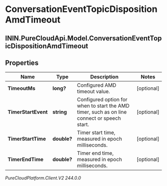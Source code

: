 # ConversationEventTopicDispositionAmdTimeout

## ININ.PureCloudApi.Model.ConversationEventTopicDispositionAmdTimeout

## Properties

|Name | Type | Description | Notes|
|------------ | ------------- | ------------- | -------------|
| **TimeoutMs** | **long?** | Configured AMD timeout value. | [optional] |
| **TimerStartEvent** | **string** | Configured option for when to start the AMD timer, such as on line connect or speech start. | [optional] |
| **TimerStartTime** | **double?** | Timer start time, measured in epoch milliseconds. | [optional] |
| **TimerEndTime** | **double?** | Timer end time, measured in epoch milliseconds. | [optional] |



_PureCloudPlatform.Client.V2 244.0.0_
